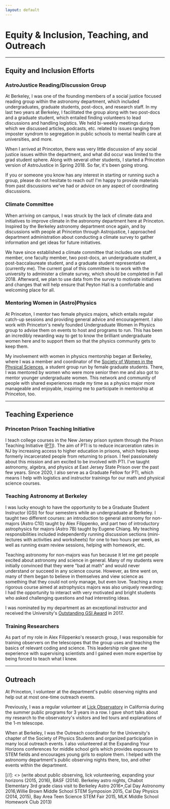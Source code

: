 ```yaml
---
layout: default
---
```


# Equity & Inclusion, Teaching, and Outreach
---
## Equity and Inclusion Efforts
### AstroJustice Reading/Discussion Group
At Berkeley, I was one of the founding members of a social justice focused reading group within the astronomy department, which included undergraduates, graduate students, post-docs, and research staff. In my last two years at Berkeley, I facilitated the group along with two post-docs and a graduate student, which entailed finding volunteers to lead discussions and handling logistics. We held bi-weekly meetings during which we discussed articles, podcasts, etc. related to issues ranging from imposter syndrom to segregation in public schools to mental health care at universities, and more.

When I arrived at Princeton, there was very little discussion of any social justice issues within the department, and what did occur was limited to the grad student sphere. Along with several other students, I started a Princeton version of AstroJustice in Spring 2018. So far, it's been going strong. 

If you or someone you know has any interest in starting or running such a group, please do not hesitate to reach out! I'm happy to provide materials from past discussions we've had or advice on any aspect of coordinating discussions.

### Climate Committee
When arriving on campus, I was struck by the lack of climate data and initiatives to improve climate in the astronomy department here at Princeton. Inspired by the Berkeley astronomy department once again, and by discussions with people at Princeton through Astrojustice, I approached department administration about conducting a climate survey to gather information and get ideas for future initiatives. 

We have since established a climate committee that includes one staff member, one faculty member, two post-docs, an undergraduate student, a post-baccalaureate student, and a graduate student representative (currently me). The current goal of this committee is to work with the university to administer a climate survey, which should be completed in Fall 2018. Afterward, we plan to use data from the survey to motivate initiatives and changes that will help ensure that Peyton Hall is a comfortable and welcoming place for all.
 
### Mentoring Women in (Astro)Physics
At Princeton, I mentor two female physics majors, which entails regular catch-up sessions and providing general advice and encouragement. I also work with Princeton's newly founded Undergraduate Women in Physics group to advise them on events to host and programs to run. This has been an incredibly rewarding way to get to know the brilliant undergraduate women here and to support them so that the physics community gets to keep them.

My involvement with women in physics mentorship began at Berkeley, where I was a member and coordinator of the 
[Society of Women in the Physical Sciences](https://swps.berkeley.edu/), a student group run by female graduate students. There, I was mentored by women who were more senior then me and also got to mentor younger undergraduate women. This network and community of people with shared experiences made my time as a physics major more manageable and enjoyable, inspiring me to participate in mentorship at Princeton, too.

---

## Teaching Experience
### Princeton Prison Teaching Initiative
I teach college courses in the New Jersey prison system through the Prison Teaching Initiative ([PTI](https://www.prisonteaching.org/)). The aim of PTI is to reduce incarceration rates in NJ by increasing access to higher education in prisons, which helps keep formerly incarcerated people from returning to prison. I feel passionately about this mission and am excited to be involved with PTI. I've taught astronomy, algebra, and physics at East Jersey State Prison over the past few years. Since 2020, I also serve as a Graduate Fellow for PTI, which means I help with logistics and instructor trainings for our math and physical science courses.

### Teaching Astronomy at Berkeley
I was lucky enough to have the opportunity to be a Graduate Student Instructor (GSI) for four semesters while an undergraduate at Berkeley. I taught two different courses: an introduction to general astronomy for non-majors (Astro C10) taught by Alex Filippenko, and part two of introductory astrophysics for majors (Astro 7B) taught by Eugene Chiang. My teaching responsibilities included independently running discussion sections (mini-lectures with activities and worksheets) for one to two hours per week, as well as running exam review sessions, helping with homework, etc.

Teaching astronomy for non-majors was fun because it let me get people excited about astronomy and science in general. Many of my students were initially convinced that they were "bad at math" and would never understand or succeed in any science course. However, as time went on, many of them began to believe in themselves and view science as something that they could not only manage, but even love. Teaching a more rigorous course aimed at astrophysics majors was also uniquely rewarding; I had the opportunity to interact with very motivated and bright students who asked challenging questions and had interesting ideas.

I was nominated by my department as an exceptional instructor and received the University's [Outstanding GSI Award](http://gsi.berkeley.edu/programs-services/award-programs/ogsi/) in 2017.

### Training Researchers
As part of my role in Alex Filippenko's research group, I was responsible for training observers on the telescopes that the group uses and teaching the basics of relevant coding and science. This leadership role gave me experience with supervising scientists and I gained even more expertise by being forced to teach what I knew.

---

## Outreach

At Princeton, I volunteer at the department's public observing nights and help out at most one-time outreach events.

Previously, I was a regular volunteer at [Lick Observatory](http://mthamilton.ucolick.org/) in California during the summer public programs for 3 years in a row. I gave short talks about my research to the observatory's visitors and led tours and explanations of the 1-m telescope. 

When at Berkeley, I was the Outreach coordinator for the University's chapter of the Society of Physics Students and organized participation in many local outreach events. I also volunteered at the Expanding Your Horizons conferences for middle school girls which provides exposure to STEM fields and encourages young girls to explore them. I helped with the astronomy department's public observing nights there, too, and other events within the department. 

[//]: <> (write about public observing, lick volunteering, expanding your horizons (2015, 2016), BASF (2014). Berkeley astro nights, Chabot Elementary 3rd grade class visit to Berkeley Astro 2016*,Cal Day Astronomy 2016,Willie Brown Middle School STEM Symposion 2015, Cal Day Physics (2014, 2015), Bay Area Teen Science STEM Fair 2015, MLK Middle School Homework Club 2013)


